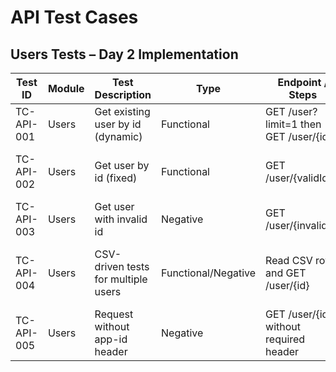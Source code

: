 # API Test Cases

## Users Tests – Day 2 Implementation

| Test ID    | Module | Test Description                       | Type                | Endpoint / Steps                                         | Expected Result |
|------------|--------|---------------------------------------|-------------------|--------------------------------------------------------|----------------|
| TC-API-001 | Users  | Get existing user by id (dynamic)     | Functional        | GET /user?limit=1 then GET /user/{id}                 | 200 OK + id, firstName |
| TC-API-002 | Users  | Get user by id (fixed)                | Functional        | GET /user/{validId}                                    | 200 OK + id, firstName, lastName |
| TC-API-003 | Users  | Get user with invalid id               | Negative          | GET /user/{invalidId}                                  | 400/404 |
| TC-API-004 | Users  | CSV-driven tests for multiple users   | Functional/Negative | Read CSV rows and GET /user/{id}                     | Expected status from CSV (200, 404, 400) |
| TC-API-005 | Users  | Request without app-id header          | Negative          | GET /user/{id} without required header                | 401/403 or 4xx |

